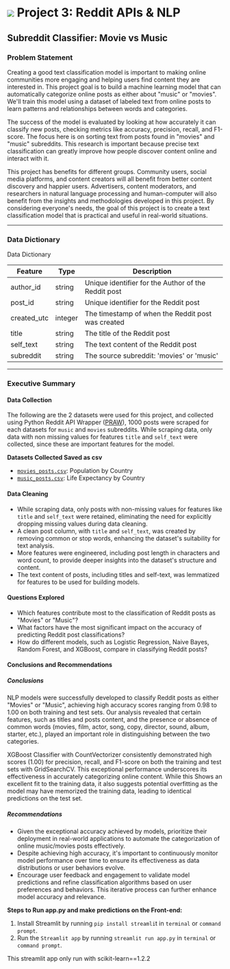 # ![](https://ga-dash.s3.amazonaws.com/production/assets/logo-9f88ae6c9c3871690e33280fcf557f33.png) Project 3: Reddit APIs & NLP

## Subreddit Classifier: Movie vs Music

### Problem Statement

Creating a good text classification model is important to making online communities more engaging and helping users find content they are interested in. This project goal is to build a machine learning model that can automatically categorize online posts as either about "music" or "movies". We'll train this model using a dataset of labeled text from online posts to learn patterns and relationships between words and categories.

The success of the model is evaluated by looking at how accurately it can classify new posts, checking metrics like accuracy, precision, recall, and F1-score. The focus here is on sorting text from posts found in "movies" and "music" subreddits. This research is important because precise text classification can greatly improve how people discover content online and interact with it.

This project has benefits for different groups. Community users, social media platforms, and content creators will all benefit from better content discovery and happier users. Advertisers, content moderators, and researchers in natural language processing and human-computer will also benefit from the insights and methodologies developed in this project. By considering everyone's needs, the goal of this project is to create a text classification model that is practical and useful in real-world situations.

---

### Data Dictionary

Data Dictionary

| Feature     | Type    | Description                                         |
| ----------- | ------- | --------------------------------------------------- |
| author_id   | string  | Unique identifier for the Author of the Reddit post |
| post_id     | string  | Unique identifier for the Reddit post               |
| created_utc | integer | The timestamp of when the Reddit post was created   |
| title       | string  | The title of the Reddit post                        |
| self_text   | string  | The text content of the Reddit post                 |
| subreddit   | string  | The source subreddit: 'movies' or 'music'           |

---

### Executive Summary

#### Data Collection

The following are the 2 datasets were used for this project, and collected using Python Reddit API Wrapper ([PRAW](https://praw.readthedocs.io/en/stable/)), 1000 posts were scraped for each datasets for `music` and `movies` subreddits. While scraping data, only data with non missing values for features `title` and `self_text` were collected, since these are important features for the model.

**Datasets Collected Saved as csv**

- [`movies_posts.csv`](./data/movies_posts.csv): Population by Country
- [`music_posts.csv`](./data/music_posts.csv): Life Expectancy by Country

#### Data Cleaning

- While scraping data, only posts with non-missing values for features like `title` and `self_text` were retained, eliminating the need for explicitly dropping missing values during data cleaning.
- A clean post column, with `title` and `self_text`, was created by removing common or stop words, enhancing the dataset's suitability for text analysis.
- More features were engineered, including post length in characters and word count, to provide deeper insights into the dataset's structure and content.
- The text content of posts, including titles and self-text, was lemmatized for features to be used for building models.

#### Questions Explored

- Which features contribute most to the classification of Reddit posts as "Movies" or "Music"?
- What factors have the most significant impact on the accuracy of predicting Reddit post classifications?
- How do different models, such as Logistic Regression, Naive Bayes, Random Forest, and XGBoost, compare in classifying Reddit posts?

#### Conclusions and Recommendations

##### Conclusions

NLP models were successfully developed to classify Reddit posts as either "Movies" or "Music", achieving high accuracy scores ranging from 0.98 to 1.00 on both training and test sets. Our analysis revealed that certain features, such as titles and posts content, and the presence or absence of common words (movies, film, actor, song, copy, director, sound, album, starter, etc.), played an important role in distinguishing between the two categories.

XGBoost Classifier with CountVectorizer consistently demonstrated high scores (1.00) for precision, recall, and F1-score on both the training and test sets with GridSearchCV. This exceptional performance underscores its effectiveness in accurately categorizing online content. While this Shows an excellent fit to the training data, it also suggests potential overfitting as the model may have memorized the training data, leading to identical predictions on the test set.

##### Recommendations

- Given the exceptional accuracy achieved by models, prioritize their deployment in real-world applications to automate the categorization of online music/movies posts effectively.
- Despite achieving high accuracy, it's important to continuously monitor model performance over time to ensure its effectiveness as data distributions or user behaviors evolve.
- Encourage user feedback and engagement to validate model predictions and refine classification algorithms based on user preferences and behaviors. This iterative process can further enhance model accuracy and relevance.

**Steps to Run app.py and make predictions on the Front-end:**

1. Install Streamlit by running `pip install streamli`t in `terminal` or `command prompt`.
2. Run the `Streamlit app` by running `streamlit run app.py` in `terminal` or `command prompt`.

This streamlit app only run with scikit-learn==1.2.2
